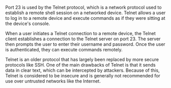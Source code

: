 Port 23 is used by the Telnet protocol, which is a network protocol used to establish a remote shell session on a networked device. Telnet allows a user to log in to a remote device and execute commands as if they were sitting at the device's console.

When a user initiates a Telnet connection to a remote device, the Telnet client establishes a connection to the Telnet server on port 23. The server then prompts the user to enter their username and password. Once the user is authenticated, they can execute commands remotely.

Telnet is an older protocol that has largely been replaced by more secure protocols like SSH. One of the main drawbacks of Telnet is that it sends data in clear text, which can be intercepted by attackers. Because of this, Telnet is considered to be insecure and is generally not recommended for use over untrusted networks like the Internet.